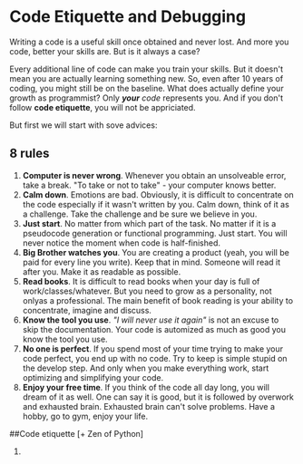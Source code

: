 # Code Etiquette and Debugging

Writing a code is a useful skill once obtained and never lost. And more you code, better your skills are. But is it always a case?

Every additional line of code can make you train your skills. But it doesn't mean you are actually learning something new. So, even after 10 years of coding, you might still be on the baseline. What does actually define your growth as programmist? Only ***your** code* represents you. And if you don't follow **code etiquette**, you will not be appriciated.

But first we will start with sove advices:

## 8 rules 

1. **Computer is never wrong**. Whenever you obtain an unsolveable error, take a break. "To take or not to take" - your computer knows better. 
2. **Calm down**. Emotions are bad. Obviously, it is difficult to concentrate on the code especially if it wasn't written by you. Calm down, think of it as a challenge. Take the challenge and be sure we believe in you.
3. **Just start**. No matter from which part of the task. No matter if it is a pseudocode generation or functional programming. Just start. You will never notice the moment when code is half-finished.
4. **Big Brother watches you**. You are creating a product (yeah, you will be paid for every line you write). Keep that in mind. Someone will read it after you. Make it as readable as possible. 
5. **Read books**. It is difficult to read books when your day is full of work/classes/whatever. But you need to grow as a personality, not onlyas a  professional. The main benefit of book reading is your ability to concentrate, imagine and discuss. 
6. **Know the tool you use**. *"I will never use it again"* is not an excuse to skip the documentation. Your code is automized as much as good you know the tool you use.
7. **No one is perfect**. If you spend most of your time trying to make your code perfect, you end up with no code. Try to keep is simple stupid on the develop step. And only when you make everything work, start optimizing and simplifying your code.
8. **Enjoy your free time**. If you think of the code all day long, you will dream of it as well. One can say it is good, but it is followed by overwork and exhausted brain. Exhausted brain can't solve problems. Have a hobby, go to gym, enjoy your life.



##Code etiquette [+ Zen of Python]

1. 

